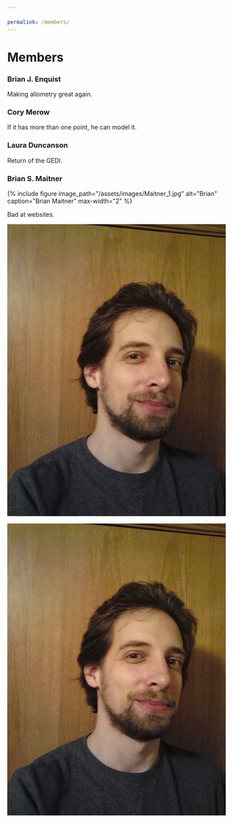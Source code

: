 ```yaml
---

permalink: /members/
---
```


# Members

### Brian J. Enquist
Making allometry great again.

### Cory Merow
If it has more than one point, he can model it.

### Laura Duncanson
Return of the GEDI.

### Brian S. Maitner
{% include figure image_path="/assets/images/Maitner_1.jpg" alt="Brian" caption="Brian Maitner" max-width="2" %}

Bad at websites.

<img src="/assets/images/Maitner_1.jpg" alt="Brian" class="inline"/>

![Brian](/assets/images/Maitner_1.jpg)



